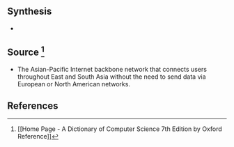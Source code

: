## Synthesis
- 
## Source [^1]
- The Asian-Pacific Internet backbone network that connects users throughout East and South Asia without the need to send data via European or North American networks.
## References

[^1]: [[Home Page - A Dictionary of Computer Science 7th Edition by Oxford Reference]]